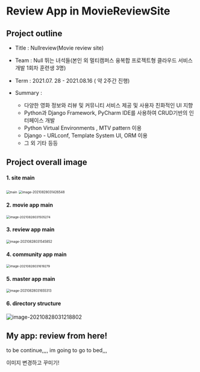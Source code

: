 # Review App in MovieReviewSite

## Project outline

- Title : Nullreview(Movie review site)

- Team : Null 뛰는 녀석들(본인 외 멀티캠퍼스 융복합 프로젝트형 클라우드 서비스 개발 1회차 훈련생 3명)

- Term : 2021.07. 28 - 2021.08.16 ( 약 2주간 진행)

- Summary : 
  - 다양한 영화 정보와 리뷰 및 커뮤니티 서비스 제공 및 사용자 친화적인 UI 지향
  - Python과 Django Framework, PyCharm IDE를 사용하여 CRUD기반의 인터페이스 개발
  - Python Virtual Environments , MTV pattern 이용
  - Django - URLconf, Template System UI, ORM 이용
  - 그 외 기타 등등



## Project overall image

#### 1. site main 

<img src="README.assets/image-20210828031426548.png" alt="main" style="zoom:60%;" />

<img src="README.assets/image-20210828031426548.png" alt="image-20210828031426548" style="zoom:60%;" />



#### 2. movie app main

<img src="README.assets/image-20210828031505274.png" alt="image-20210828031505274" style="zoom:58%;" />



#### 3. review app main

<img src="README.assets/image-20210828031545852.png" alt="image-20210828031545852" style="zoom:60%;" />



#### 4. community app main

<img src="README.assets/image-20210828031619279.png" alt="image-20210828031619279" style="zoom:58%;" />



#### 5. master app main

<img src="README.assets/image-20210828031655313.png" alt="image-20210828031655313" style="zoom:60%;" />



#### 6. directory structure

![image-20210828031218802](README.assets/image-20210828031218802.png)





## My app: review from here!

to be continue,,,, im going to go to bed,,,

이미지 변경하고 꾸미기!
